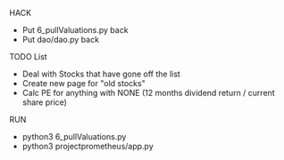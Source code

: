 HACK
 - Put 6_pullValuations.py back
 - Put dao/dao.py back

TODO List
 - Deal with Stocks that have gone off the list
 - Create new page for "old stocks"
 - Calc PE for anything with NONE (12 months dividend return / current share price)

RUN
 - python3 6_pullValuations.py 
 - python3 projectprometheus/app.py
